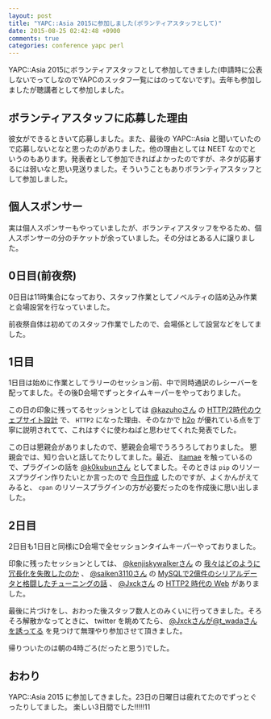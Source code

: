```yaml
---
layout: post
title: "YAPC::Asia 2015に参加しました(ボランティアスタッフとして)"
date: 2015-08-25 02:42:48 +0900
comments: true
categories: conference yapc perl
---
```


YAPC::Asia 2015にボランティアスタッフとして参加してきました(申請時に公表しないでってしなのでYAPCのスッタフ一覧にはのってないです)。去年も参加しましたが聴講者として参加しました。

## ボランティアスタッフに応募した理由

彼女ができるときいて応募しました。また、最後の YAPC::Asia と聞いていたので応募しないとなと思ったのがありました。他の理由としては NEET なのでというのもあります。発表者として参加できればよかったのですが、ネタが応募するには弱いなと思い見送りました。そういうこともありボランティアスタッフとして参加しました。

## 個人スポンサー
実は個人スポンサーもやっていましたが、ボランティアスタッフをやるため、個人スポンサーの分のチケットが余っていました。その分はとある人に譲りました。

## 0日目(前夜祭)

0日目は11時集合になっており、スタッフ作業としてノベルティの詰め込み作業と会場設営を行なっていました。

前夜祭自体は初めてのスタッフ作業でしたので、会場係として設営などをしてました。

## 1日目

1日目は始めに作業としてラリーのセッション前、中で同時通訳のレシーバーを配ってました。その後D会場でずっとタイムキーパーをやっておりました。

この日の印象に残ってるセッションとしては [@kazuhoさん](https://twitter.com/kazuho) の [HTTP/2時代のウェブサイト設計](http://yapcasia.org/2015/talk/show/dead6890-09b7-11e5-998a-67dc7d574c3a) で、 `HTTP2` になった理由、そのなかで [h2o](https://github.com/h2o/h2o) が優れている点を丁寧に説明されてて、これはすぐに使わねばと思わせてくれた発表でした。

この日は懇親会がありましたので、懇親会会場でうろうろしておりました。
懇親会では、知り合いと話してたりしてました。最近、 [itamae](https://github.com/itamae-kitchen/itamae) を触っているので、プラグインの話を [@k0kubunさん](https://twitter.com/k0kubun) としてました。そのときは `pip` のリソースプラグイン作りたいとか言ったので [今日作成](https://github.com/katsyoshi/itamae-plugin-resource-pip) したのですが、よくかんがえてみると、 `cpan` のリソースプラグインの方が必要だったのを作成後に思い出しました。

## 2日目

2日目も1日目と同様にD会場で全セッションタイムキーパーやっておりました。

印象に残ったセッションとしては、 [@kenjiskywalkerさん](https://github.com/kenjiskywalker) の [我々はどのように冗長化を失敗したのか](http://yapcasia.org/2015/talk/show/f2816038-10ec-11e5-89bf-d7f07d574c3a) 、 [@saiken3110さん](https://twitter.com/saiken3110) の [MySQLで2億件のシリアルデータと格闘したチューニングの話](http://yapcasia.org/2015/talk/show/0af26fe4-0b7b-11e5-a29c-67dc7d574c3a) 、 [@Jxckさん](https://github.com/Jxck) の [HTTP2 時代の Web](http://yapcasia.org/2015/talk/show/9e9ae188-fb20-11e4-9a97-8ab37d574c3a) がありました。

最後に片づけをし、おわった後スタッフ数人とのみくいに行ってきました。そろそろ解散かなってときに、 twitter を眺めてたら、 [@Jxckさんが@t_wadaさんを誘ってる](https://twitter.com/Jxck_/status/635075234379399168) を見つけて無理やり参加させて頂きました。

帰りついたのは朝の4時ごろ(だったと思う)でした。

## おわり

YAPC::Asia 2015 に参加してきました。23日の日曜日は疲れてたのでずっとぐったりしてました。
楽しい3日間でした!!!!!11
